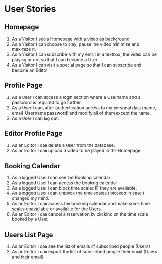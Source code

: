 # User Stories


## Homepage
1. As a Visitor I see a Homepage with a video as background
2. As a Visitor I can choose to play, pause the video minimize and maximize it.
3. As a Visitor I can subscribe with my email in a textbox, the video can be playing or not so that I can become a User
4. As a Visitor I can visit a special page so that I can subscribe and become an Editor

## Profile Page
1. As a User I can access a login section where a Username and a password is required to go further.
2. As a User I can, after authentication access to my personal data (name, email, Username password) and modify all of them except the name.
4. As a User I can log out.

## Editor Profile Page
1. As an Editor I can delete a User from the database.
2. As an Editor I can upload a video to be played in the Homepage

## Booking Calendar
1. As a logged User I can see the Booking calendar
2. As a logged User  I can access the booking calendar
3. As a logged User I can block time scales IF they are available.
4. As a logged User I can unblock the time scales I blocked in case I changed my mind.
5. As an Editor I can access the booking calendar and make some time scales unavailable or available for the Users.
6. As an Editor I can cancel a reservation by clicking on the time scale booked by a User.

## Users List Page
1. As an Editor I can see the list of emails of subscribed people (Users)
2. As an Editor I can export the list of subscribed people their email (Users and their email)
